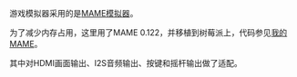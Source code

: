 游戏模拟器采用的是[MAME模拟器](https://www.mamedev.org/)。

为了减少内存占用，这里用了MAME 0.122，并移植到树莓派上，代码参见[我的MAME](https://github.com/hizilla/mame)。

其中对HDMI画面输出、I2S音频输出、按键和摇杆输出做了适配。